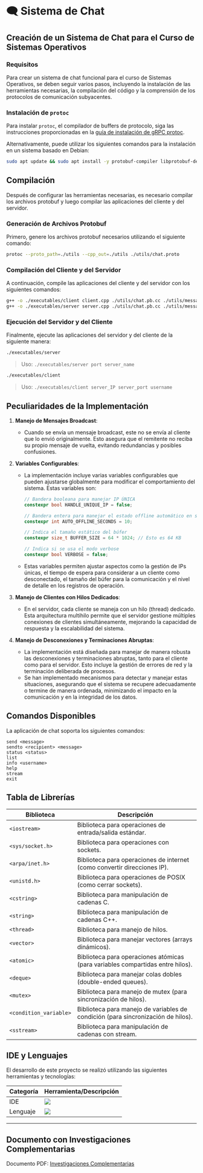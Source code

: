 # 🗨️ Sistema de Chat

## Creación de un Sistema de Chat para el Curso de Sistemas Operativos

### Requisitos

Para crear un sistema de chat funcional para el curso de Sistemas Operativos, se deben seguir varios pasos, incluyendo la instalación de las herramientas necesarias, la compilación del código y la comprensión de los protocolos de comunicación subyacentes.

### Instalación de `protoc`

Para instalar `protoc`, el compilador de buffers de protocolo, siga las instrucciones proporcionadas en la [guía de instalación de gRPC protoc](https://grpc.io/docs/protoc-installation/).

Alternativamente, puede utilizar los siguientes comandos para la instalación en un sistema basado en Debian:

```bash
sudo apt update && sudo apt install -y protobuf-compiler libprotobuf-dev
```

## Compilación

Después de configurar las herramientas necesarias, es necesario compilar los archivos protobuf y luego compilar las aplicaciones del cliente y del servidor.

### Generación de Archivos Protobuf

Primero, genere los archivos protobuf necesarios utilizando el siguiente comando:

```bash
protoc --proto_path=./utils --cpp_out=./utils ./utils/chat.proto
```

### Compilación del Cliente y del Servidor

A continuación, compile las aplicaciones del cliente y del servidor con los siguientes comandos:

```bash
g++ -o ./executables/client client.cpp ./utils/chat.pb.cc ./utils/message.cpp ./utils/constants.h -lprotobuf
g++ -o ./executables/server server.cpp ./utils/chat.pb.cc ./utils/message.cpp ./utils/constants.h -lpthread -lprotobuf
```

### Ejecución del Servidor y del Cliente

Finalmente, ejecute las aplicaciones del servidor y del cliente de la siguiente manera:

```bash
./executables/server 
```
> Uso: `./executables/server port server_name`

```bash
./executables/client
```
> Uso: `./executables/client server_IP server_port username`

## Peculiaridades de la Implementación

1. **Manejo de Mensajes Broadcast**:
   - Cuando se envía un mensaje broadcast, este no se envía al cliente que lo envió originalmente. Esto asegura que el remitente no reciba su propio mensaje de vuelta, evitando redundancias y posibles confusiones.

2. **Variables Configurables**:
   - La implementación incluye varias variables configurables que pueden ajustarse globalmente para modificar el comportamiento del sistema. Estas variables son:
     ```cpp
     // Bandera booleana para manejar IP ÚNICA
     constexpr bool HANDLE_UNIQUE_IP = false;

     // Bandera entera para manejar el estado offline automático en segundos
     constexpr int AUTO_OFFLINE_SECONDS = 10;

     // Indica el tamaño estático del búfer
     constexpr size_t BUFFER_SIZE = 64 * 1024; // Esto es 64 KB

     // Indica si se usa el modo verbose
     constexpr bool VERBOSE = false;
     ```
   - Estas variables permiten ajustar aspectos como la gestión de IPs únicas, el tiempo de espera para considerar a un cliente como desconectado, el tamaño del búfer para la comunicación y el nivel de detalle en los registros de operación.

3. **Manejo de Clientes con Hilos Dedicados**:
   - En el servidor, cada cliente se maneja con un hilo (thread) dedicado. Esta arquitectura multihilo permite que el servidor gestione múltiples conexiones de clientes simultáneamente, mejorando la capacidad de respuesta y la escalabilidad del sistema.

4. **Manejo de Desconexiones y Terminaciones Abruptas**:
   - La implementación está diseñada para manejar de manera robusta las desconexiones y terminaciones abruptas, tanto para el cliente como para el servidor. Esto incluye la gestión de errores de red y la terminación deliberada de procesos.
   - Se han implementado mecanismos para detectar y manejar estas situaciones, asegurando que el sistema se recupere adecuadamente o termine de manera ordenada, minimizando el impacto en la comunicación y en la integridad de los datos.

## Comandos Disponibles

La aplicación de chat soporta los siguientes comandos:

```plaintext
send <message>
sendto <recipient> <message>
status <status>
list
info <username>
help
stream
exit
```

## Tabla de Librerías

| Biblioteca | Descripción |
| --- | --- |
| `<iostream>` | Biblioteca para operaciones de entrada/salida estándar. |
| `<sys/socket.h>` | Biblioteca para operaciones con sockets. |
| `<arpa/inet.h>` | Biblioteca para operaciones de internet (como convertir direcciones IP). |
| `<unistd.h>` | Biblioteca para operaciones de POSIX (como cerrar sockets). |
| `<cstring>` | Biblioteca para manipulación de cadenas C. |
| `<string>` | Biblioteca para manipulación de cadenas C++. |
| `<thread>` | Biblioteca para manejo de hilos. |
| `<vector>` | Biblioteca para manejar vectores (arrays dinámicos). |
| `<atomic>` | Biblioteca para operaciones atómicas (para variables compartidas entre hilos). |
| `<deque>` | Biblioteca para manejar colas dobles (double-ended queues). |
| `<mutex>` | Biblioteca para manejo de mutex (para sincronización de hilos). |
| `<condition_variable>` | Biblioteca para manejo de variables de condición (para sincronización de hilos). |
| `<sstream>` | Biblioteca para manipulación de cadenas con stream. |

## IDE y Lenguajes

El desarrollo de este proyecto se realizó utilizando las siguientes herramientas y tecnologías:

| Categoría | Herramienta/Descripción |
| --- | --- |
| IDE | <img src="https://img.shields.io/badge/Visual_Studio_Code-007ACC.svg?style=for-the-badge&logo=Visual-Studio-Code&logoColor=white"/> |
| Lenguaje | <img src="https://img.shields.io/badge/C++-00599C.svg?style=for-the-badge&logo=c%2B%2B&logoColor=white"/> |

---

## Documento con Investigaciones Complementarias

Documento PDF: [Investigaciones Complementarias](./Investigaciones.pdf)